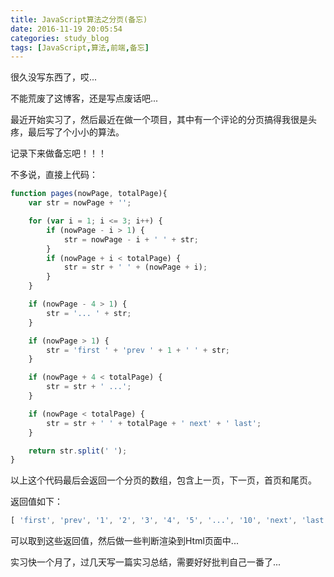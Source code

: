 ```yaml
---
title: JavaScript算法之分页(备忘)
date: 2016-11-19 20:05:54
categories: study_blog
tags: [JavaScript,算法,前端,备忘]
---
```

很久没写东西了，哎...

不能荒废了这博客，还是写点废话吧...

最近开始实习了，然后最近在做一个项目，其中有一个评论的分页搞得我很是头疼，最后写了个小小的算法。

记录下来做备忘吧！！！

不多说，直接上代码：

<!-- more -->

```JavaScript
function pages(nowPage, totalPage){
	var str = nowPage + '';

	for (var i = 1; i <= 3; i++) {
		if (nowPage - i > 1) {
			str = nowPage - i + ' ' + str;
		}
		if (nowPage + i < totalPage) {
			str = str + ' ' + (nowPage + i);
		}
	}

	if (nowPage - 4 > 1) {
		str = '... ' + str;
	}

	if (nowPage > 1) {
		str = 'first ' + 'prev ' + 1 + ' ' + str;
	}

	if (nowPage + 4 < totalPage) {
		str = str + ' ...';
	}

	if (nowPage < totalPage) {
		str = str + ' ' + totalPage + ' next' + ' last';
	}

	return str.split(' ');
}
```

以上这个代码最后会返回一个分页的数组，包含上一页，下一页，首页和尾页。

返回值如下：
```JavaScript
[ 'first', 'prev', '1', '2', '3', '4', '5', '...', '10', 'next', 'last' ]
```

可以取到这些返回值，然后做一些判断渲染到Html页面中...

实习快一个月了，过几天写一篇实习总结，需要好好批判自己一番了...
